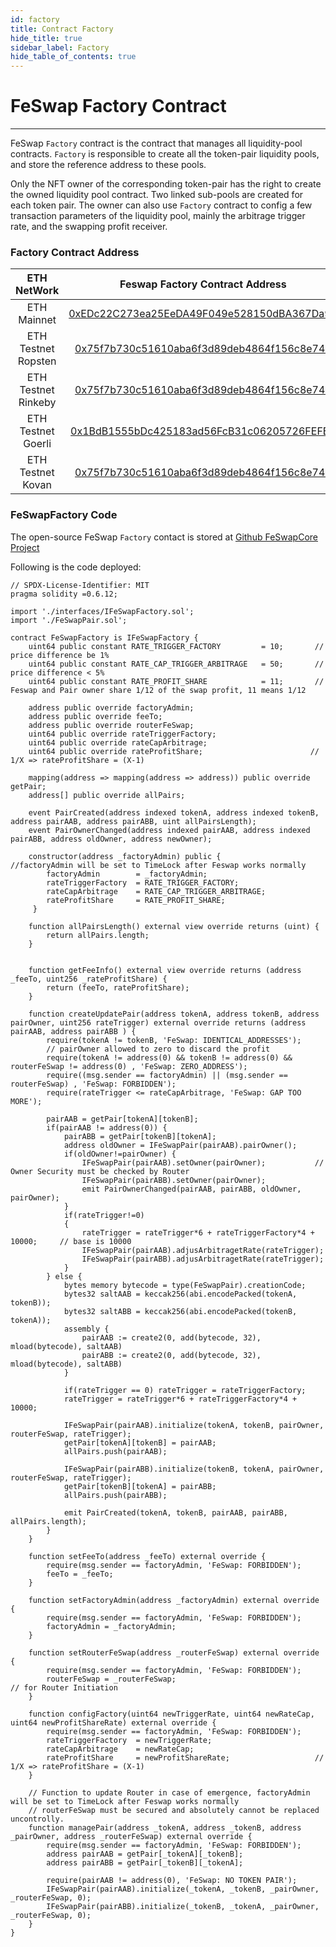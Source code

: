 ```yaml
---
id: factory
title: Contract Factory
hide_title: true
sidebar_label: Factory
hide_table_of_contents: true
---
```


<div  className="title">
  <h1> FeSwap Factory Contract </h1>
</div>

_______________________

FeSwap `Factory` contract is the contract that manages all liquidity-pool contracts. `Factory` is responsible to create all the token-pair liquidity pools, and store the reference address to these pools. 

Only the NFT owner of the corresponding token-pair has the right to create the owned liquidity pool contract. Two linked sub-pools are created for each token pair. The owner can also use `Factory` contract to config a few transaction parameters of the liquidity pool, mainly the arbitrage trigger rate, and the swapping profit receiver. 

### <span className="title"> Factory Contract Address </span>

| ETH NetWork | Feswap Factory Contract Address |
|:------: | :--------------: |
| ETH Mainnet |  [0xEDc22C273ea25EeDA49F049e528150dBA367Da9A](https://etherscan.io/address/0xedc22c273ea25eeda49f049e528150dba367da9a) |
| ETH Testnet Ropsten | [0x75f7b730c51610aba6f3d89deb4864f156c8e747](https://ropsten.etherscan.io/address/0x75f7b730c51610aba6f3d89deb4864f156c8e747) |
| ETH Testnet Rinkeby | [0x75f7b730c51610aba6f3d89deb4864f156c8e747](https://rinkeby.etherscan.io/address/0x75f7b730c51610aba6f3d89deb4864f156c8e747)|
| ETH Testnet Goerli | [0x1BdB1555bDc425183ad56FcB31c06205726FEFB0](https://goerli.etherscan.io/address/0x1BdB1555bDc425183ad56FcB31c06205726FEFB0)|
| ETH Testnet Kovan | [0x75f7b730c51610aba6f3d89deb4864f156c8e747](https://kovan.etherscan.io/address/0x75f7b730c51610aba6f3d89deb4864f156c8e747) |

### <span className="title"> FeSwapFactory Code </span>

The open-source FeSwap `Factory` contact is stored at [Github FeSwapCore Project](https://github.com/FeSwap/FeSwapCore/blob/master/contracts/FeSwapFactory.sol) 

Following is the code deployed:

```sol title="FeSwapFactory.sol"
// SPDX-License-Identifier: MIT
pragma solidity =0.6.12;

import './interfaces/IFeSwapFactory.sol';
import './FeSwapPair.sol';

contract FeSwapFactory is IFeSwapFactory {
    uint64 public constant RATE_TRIGGER_FACTORY         = 10;       //  price difference be 1%
    uint64 public constant RATE_CAP_TRIGGER_ARBITRAGE   = 50;       //  price difference < 5%
    uint64 public constant RATE_PROFIT_SHARE            = 11;       //  Feswap and Pair owner share 1/12 of the swap profit, 11 means 1/12

    address public override factoryAdmin;
    address public override feeTo;
    address public override routerFeSwap;
    uint64 public override rateTriggerFactory;
    uint64 public override rateCapArbitrage;
    uint64 public override rateProfitShare;                        // 1/X => rateProfitShare = (X-1)

    mapping(address => mapping(address => address)) public override getPair;
    address[] public override allPairs;

    event PairCreated(address indexed tokenA, address indexed tokenB, address pairAAB, address pairABB, uint allPairsLength);
    event PairOwnerChanged(address indexed pairAAB, address indexed pairABB, address oldOwner, address newOwner);

    constructor(address _factoryAdmin) public {                     //factoryAdmin will be set to TimeLock after Feswap works normally
        factoryAdmin        = _factoryAdmin;
        rateTriggerFactory  = RATE_TRIGGER_FACTORY;
        rateCapArbitrage    = RATE_CAP_TRIGGER_ARBITRAGE;
        rateProfitShare     = RATE_PROFIT_SHARE;
     }

    function allPairsLength() external view override returns (uint) {
        return allPairs.length;
    }

    
    function getFeeInfo() external view override returns (address _feeTo, uint256 _rateProfitShare) {
        return (feeTo, rateProfitShare);
    }

    function createUpdatePair(address tokenA, address tokenB, address pairOwner, uint256 rateTrigger) external override returns (address pairAAB, address pairABB ) {
        require(tokenA != tokenB, 'FeSwap: IDENTICAL_ADDRESSES');
        // pairOwner allowed to zero to discard the profit
        require(tokenA != address(0) && tokenB != address(0) && routerFeSwap != address(0) , 'FeSwap: ZERO_ADDRESS');
        require((msg.sender == factoryAdmin) || (msg.sender == routerFeSwap) , 'FeSwap: FORBIDDEN');
        require(rateTrigger <= rateCapArbitrage, 'FeSwap: GAP TOO MORE');

        pairAAB = getPair[tokenA][tokenB];
        if(pairAAB != address(0)) {
            pairABB = getPair[tokenB][tokenA];
            address oldOwner = IFeSwapPair(pairAAB).pairOwner();
            if(oldOwner!=pairOwner) {
                IFeSwapPair(pairAAB).setOwner(pairOwner);           // Owner Security must be checked by Router
                IFeSwapPair(pairABB).setOwner(pairOwner);
                emit PairOwnerChanged(pairAAB, pairABB, oldOwner, pairOwner);
            }
            if(rateTrigger!=0)
            {
                rateTrigger = rateTrigger*6 + rateTriggerFactory*4 + 10000;     // base is 10000
                IFeSwapPair(pairAAB).adjusArbitragetRate(rateTrigger); 
                IFeSwapPair(pairABB).adjusArbitragetRate(rateTrigger);                
            }
        } else {
            bytes memory bytecode = type(FeSwapPair).creationCode;
            bytes32 saltAAB = keccak256(abi.encodePacked(tokenA, tokenB));
            bytes32 saltABB = keccak256(abi.encodePacked(tokenB, tokenA));
            assembly {
                pairAAB := create2(0, add(bytecode, 32), mload(bytecode), saltAAB)
                pairABB := create2(0, add(bytecode, 32), mload(bytecode), saltABB)
            }

            if(rateTrigger == 0) rateTrigger = rateTriggerFactory;
            rateTrigger = rateTrigger*6 + rateTriggerFactory*4 + 10000;

            IFeSwapPair(pairAAB).initialize(tokenA, tokenB, pairOwner, routerFeSwap, rateTrigger);
            getPair[tokenA][tokenB] = pairAAB;
            allPairs.push(pairAAB);

            IFeSwapPair(pairABB).initialize(tokenB, tokenA, pairOwner, routerFeSwap, rateTrigger);
            getPair[tokenB][tokenA] = pairABB;
            allPairs.push(pairABB);

            emit PairCreated(tokenA, tokenB, pairAAB, pairABB, allPairs.length);
        }
    }

    function setFeeTo(address _feeTo) external override {
        require(msg.sender == factoryAdmin, 'FeSwap: FORBIDDEN');
        feeTo = _feeTo;
    }

    function setFactoryAdmin(address _factoryAdmin) external override {
        require(msg.sender == factoryAdmin, 'FeSwap: FORBIDDEN');
        factoryAdmin = _factoryAdmin;
    }

    function setRouterFeSwap(address _routerFeSwap) external override {
        require(msg.sender == factoryAdmin, 'FeSwap: FORBIDDEN');
        routerFeSwap = _routerFeSwap;                                         // for Router Initiation
    }    

    function configFactory(uint64 newTriggerRate, uint64 newRateCap, uint64 newProfitShareRate) external override {
        require(msg.sender == factoryAdmin, 'FeSwap: FORBIDDEN');
        rateTriggerFactory  = newTriggerRate;
        rateCapArbitrage    = newRateCap;
        rateProfitShare     = newProfitShareRate;                   // 1/X => rateProfitShare = (X-1)
    } 
    
    // Function to update Router in case of emergence, factoryAdmin will be set to TimeLock after Feswap works normally
    // routerFeSwap must be secured and absolutely cannot be replaced uncontrolly.
    function managePair(address _tokenA, address _tokenB, address _pairOwner, address _routerFeSwap) external override {
        require(msg.sender == factoryAdmin, 'FeSwap: FORBIDDEN');
        address pairAAB = getPair[_tokenA][_tokenB];
        address pairABB = getPair[_tokenB][_tokenA];
        
        require(pairAAB != address(0), 'FeSwap: NO TOKEN PAIR');
        IFeSwapPair(pairAAB).initialize(_tokenA, _tokenB, _pairOwner, _routerFeSwap, 0);
        IFeSwapPair(pairABB).initialize(_tokenB, _tokenA, _pairOwner, _routerFeSwap, 0);
    } 
}
```